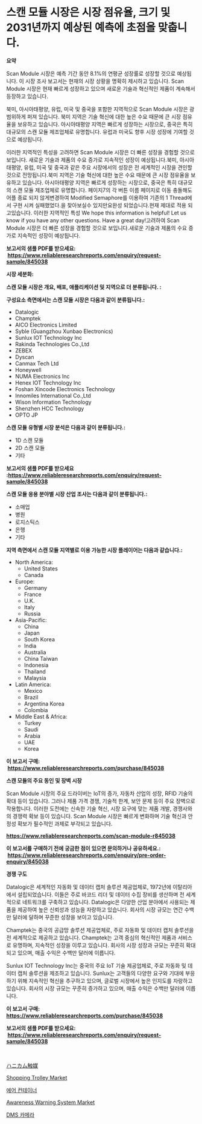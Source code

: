 <p><h1>스캔 모듈 시장은 시장 점유율, 크기 및 2031년까지 예상된 예측에 초점을 맞춥니다.</h1></p><p><strong>요약</strong></p>
<p><p>Scan Module 시장은 예측 기간 동안 8.1%의 연평균 성장률로 성장할 것으로 예상됩니다. 이 시장 조사 보고서는 현재의 시장 상황을 명확히 제시하고 있습니다. Scan Module 시장은 현재 빠르게 성장하고 있으며 새로운 기술과 혁신적인 제품이 계속해서 등장하고 있습니다.</p><p>북미, 아시아태평양, 유럽, 미국 및 중국을 포함한 지역적으로 Scan Module 시장은 광범위하게 퍼져 있습니다. 북미 지역은 기술 혁신에 대한 높은 수요 때문에 큰 시장 점유율을 보유하고 있습니다. 아시아태평양 지역은 빠르게 성장하는 시장으로, 중국은 특히 대규모의 스캔 모듈 제조업체로 유명합니다. 유럽과 미국도 향후 시장 성장에 기여할 것으로 예상됩니다.</p><p>이러한 지역적인 특성을 고려하면 Scan Module 시장은 더 빠른 성장을 경험할 것으로 보입니다. 새로운 기술과 제품의 수요 증가로 지속적인 성장이 예상됩니다.북미, 아시아태평양, 유럽, 미국 및 중국과 같은 주요 시장에서의 성장은 전 세계적인 시장을 견인할 것으로 전망됩니다.북미 지역은 기술 혁신에 대한 높은 수요 때문에 큰 시장 점유율을 보유하고 있습니다. 아시아태평양 지역은 빠르게 성장하는 시장으로, 중국은 특히 대규모의 스캔 모듈 제조업체로 유명합니다. 페이지7의 각 버튼 이름 페이지로 이동 충돌해도 어플 종료 되지 않게변경하여 Modified Semaphore를 이용하여 기존의 1 Thread에서 구현 시켜 실패했었다.을 찾아보실수 있지만요완성 되었습니다.현재 제대로 적용 되고있습니다. 이러한 지역적인 특성 We hope this information is helpful! Let us know if you have any other questions. Have a great day!고려하여 Scan Module 시장은 더 빠른 성장을 경험할 것으로 보입니다.새로운 기술과 제품의 수요 증가로 지속적인 성장이 예상됩니다.</p></p>
<p><strong>보고서의 샘플 PDF를 받으세요: &nbsp;<a href="https://www.reliableresearchreports.com/enquiry/request-sample/845038">https://www.reliableresearchreports.com/enquiry/request-sample/845038</a></strong></p>
<p><strong>시장 세분화:</strong></p>
<p><strong> 스캔 모듈 시장은 개요, 배포, 애플리케이션 및 지역으로 더 분류됩니다. :</strong></p>
<p><strong>구성요소 측면에서는 스캔 모듈 시장은 다음과 같이 분류됩니다.:</strong></p>
<p><ul><li>Datalogic</li><li>Champtek</li><li>AICO Electronics Limited</li><li>Syble (Guangzhou Xunbao Electronics)</li><li>Sunlux IOT Technology Inc</li><li>Rakinda Technologies Co.,Ltd</li><li>ZEBEX</li><li>Dyscan</li><li>Canmax Tech Ltd</li><li>Honeywell</li><li>NUMA Electronics Inc</li><li>Henex IOT Technology Inc</li><li>Foshan Xincode Electronics Technology</li><li>Innomiles International Co.,Ltd</li><li>Wison Information Technology</li><li>Shenzhen HCC Technology</li><li>OPTO JP</li></ul></p>
<p><strong> 스캔 모듈 유형별 시장 분석은 다음과 같이 분류됩니다.:</strong></p>
<p><ul><li>1D 스캔 모듈</li><li>2D 스캔 모듈</li><li>기타</li></ul></p>
<p><strong>보고서의 샘플 PDF를 받으세요 :<a href="https://www.reliableresearchreports.com/enquiry/request-sample/845038">https://www.reliableresearchreports.com/enquiry/request-sample/845038</a></strong></p>
<p><strong> 스캔 모듈 응용 분야별 시장 산업 조사는 다음과 같이 분류됩니다.:</strong></p>
<p><ul><li>소매업</li><li>병원</li><li>로지스틱스</li><li>은행</li><li>기타</li></ul></p>
<p><strong>지역 측면에서 스캔 모듈 지역별로 이용 가능한 시장 플레이어는 다음과 같습니다.:</strong></p>
<p><ul>
    <li>
        North America:
        <ul>
            <li>United States</li>
            <li>Canada</li>
        </ul>
    </li>
    <li>
        Europe:
        <ul>
            <li>Germany</li>
            <li>France</li>
            <li>U.K.</li>
            <li>Italy</li>
            <li>Russia</li>
        </ul>
    </li>
    <li>
        Asia-Pacific:
        <ul>
            <li>China</li>
            <li>Japan</li>
            <li>South Korea</li>
            <li>India</li>
            <li>Australia</li>
            <li>China Taiwan</li>
            <li>Indonesia</li>
            <li>Thailand</li>
            <li>Malaysia</li>
        </ul>
    </li>
    <li>
        Latin America:
        <ul>
            <li>Mexico</li>
            <li>Brazil</li>
            <li>Argentina Korea</li>
            <li>Colombia</li>
        </ul>
    </li>
    <li>
        Middle East & Africa:
        <ul>
            <li>Turkey</li>
            <li>Saudi</li>
            <li>Arabia</li>
            <li>UAE</li>
            <li>Korea</li>
        </ul>
    </li>
    </ul></p>
<p><strong>이 보고서 구매: &nbsp;<a href="https://www.reliableresearchreports.com/purchase/845038">https://www.reliableresearchreports.com/purchase/845038</a></strong></p>
<p><strong>스캔 모듈의 주요 동인 및 장벽 시장</strong></p>
<p><p>Scan Module 시장의 주요 드라이버는 IoT의 증가, 자동차 산업의 성장, RFID 기술의 확대 등이 있습니다. 그러나 제품 가격 경쟁, 기술적 한계, 보안 문제 등이 주요 장벽으로 작용합니다. 이러한 도전에는 신속한 기술 혁신, 시장 요구에 맞는 제품 개발, 경쟁사와의 경쟁력 확보 등이 있습니다. Scan Module 시장은 빠르게 변화하며 기술 혁신과 안정성 확보가 필수적인 과제로 부각되고 있습니다.</p></p>
<p><strong><a href="https://www.reliableresearchreports.com/scan-module-r845038">https://www.reliableresearchreports.com/scan-module-r845038</a></strong></p>
<p><strong>이 보고서를 구매하기 전에 궁금한 점이 있으면 문의하거나 공유하세요.: &nbsp;<a href="https://www.reliableresearchreports.com/enquiry/pre-order-enquiry/845038">https://www.reliableresearchreports.com/enquiry/pre-order-enquiry/845038</a></strong></p>
<p><strong>경쟁 구도</strong></p>
<p><p>Datalogic은 세계적인 자동화 및 데이터 캡처 솔루션 제공업체로, 1972년에 이탈리아에서 설립되었습니다. 이들은 주로 바코드 리더 및 데이터 수집 장비를 생산하며 전 세계적으로 네트워크를 구축하고 있습니다. Datalogic은 다양한 산업 분야에서 사용되는 제품을 제공하여 높은 신뢰성과 성능을 자랑하고 있습니다. 회사의 시장 규모는 연간 수백만 달러에 달하며 꾸준한 성장을 보이고 있습니다.</p><p>Champtek는 중국의 공급망 솔루션 제공업체로, 주로 자동화 및 데이터 캡처 솔루션을 전 세계적으로 제공하고 있습니다. Champtek는 고객 중심의 혁신적인 제품과 서비스로 유명하며, 지속적인 성장을 이루고 있습니다. 회사의 시장 성장과 규모는 꾸준히 확대되고 있으며, 매출 수익은 수백만 달러에 이릅니다.</p><p>Sunlux IOT Technology Inc는 중국의 주요 IoT 기술 제공업체로, 주로 자동화 및 데이터 캡처 솔루션을 제조하고 있습니다. Sunlux는 고객들의 다양한 요구와 기대에 부응하기 위해 지속적인 혁신을 추구하고 있으며, 글로벌 시장에서 높은 인지도를 자랑하고 있습니다. 회사의 시장 규모는 꾸준히 증가하고 있으며, 매출 수익은 수백만 달러에 이릅니다.</p></p>
<p><strong>이 보고서 구매: &nbsp; <a href="https://www.reliableresearchreports.com/purchase/845038">https://www.reliableresearchreports.com/purchase/845038</a></strong></p>
<p><strong>보고서의 샘플 PDF를 받으세요: &nbsp;<a href="https://www.reliableresearchreports.com/enquiry/request-sample/845038">https://www.reliableresearchreports.com/enquiry/request-sample/845038</a></strong><strong></strong></p>
<p>&nbsp;</p>
<p><p><a href="https://github.com/CloydAbbott2023/Market-Research-Report-List-1/blob/main/924278156218.md">ハニカム触媒</a></p><p><a href="https://www.linkedin.com/pulse/shopping-trolley-market-insight-trends-growth-forecasted-evhue">Shopping Trolley Market</a></p><p><a href="https://github.com/JackieFauhey9089475/Market-Research-Report-List-1/blob/main/554414254314.md">에어 컨테이너</a></p><p><a href="https://github.com/julyju69/Market-Research-Report-List-3/blob/main/awareness-warning-system-market.md">Awareness Warning System Market</a></p><p><a href="https://medium.com/@cierrahayes645/dms-%EC%B9%B4%EB%A9%94%EB%9D%BC-%EC%8B%9C%EC%9E%A5-%EB%B6%84%EC%84%9D-cagr-%EC%8B%9C%EC%9E%A5-%EC%84%B8%EB%B6%84%ED%99%94-%EB%B0%8F-%EA%B8%80%EB%A1%9C%EB%B2%8C-%EC%82%B0%EC%97%85-%EA%B0%9C%EC%9A%94-98efbef168e5">DMS 카메라</a></p></p>